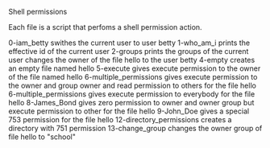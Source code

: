 Shell permissions

Each file is a script that perfoms a shell permission action. 

0-iam_betty swithes the current user to user betty
1-who_am_i  prints the effective id of the current user
2-groups prints the groups of the current user
changes the owner of the file hello to the user betty
4-empty creates an empty file named hello
5-execute gives execute permission to the owner of the file named hello
6-multiple_permissions gives execute permission to the owner and group owner and read permission to others for the file hello
6-multiple_permissions gives execute permission to everybody for the file hello
8-James_Bond gives zero permission to owner and owner group but execute permission to other for the file hello
9-John_Doe gives  a special 753 permission for the file hello
12-directory_permissions creates a directory with 751 permission
13-change_group changes the owner group of file hello to "school"
